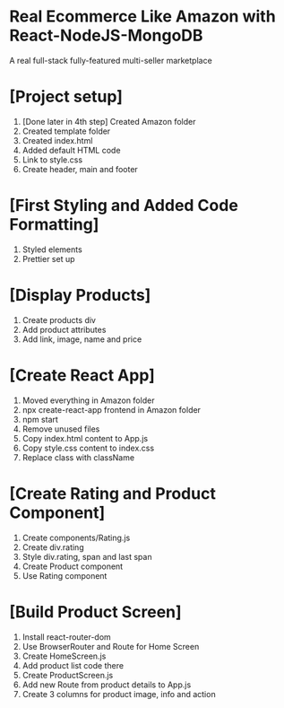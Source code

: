 # Real Ecommerce Like Amazon with React-NodeJS-MongoDB

A real full-stack fully-featured multi-seller marketplace

# [Project setup]

1. [Done later in 4th step] Created Amazon folder
2. Created template folder
3. Created index.html
4. Added default HTML code
5. Link to style.css
6. Create header, main and footer

# [First Styling and Added Code Formatting]

1. Styled elements
2. Prettier set up

# [Display Products]

1. Create products div
2. Add product attributes
3. Add link, image, name and price

# [Create React App]

1. Moved everything in Amazon folder
2. npx create-react-app frontend in Amazon folder
3. npm start
4. Remove unused files
5. Copy index.html content to App.js
6. Copy style.css content to index.css
7. Replace class with className

# [Create Rating and Product Component]

1. Create components/Rating.js
2. Create div.rating
3. Style div.rating, span and last span
4. Create Product component
5. Use Rating component

# [Build Product Screen]

1. Install react-router-dom
2. Use BrowserRouter and Route for Home Screen
3. Create HomeScreen.js
4. Add product list code there
5. Create ProductScreen.js
6. Add new Route from product details to App.js
7. Create 3 columns for product image, info and action

